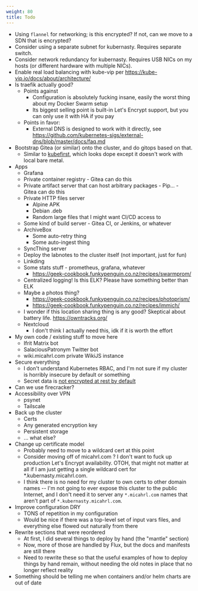 ```yaml
---
weight: 80
title: Todo
---
```


* Using `flannel` for networking; is this encrypted? If not, can we move to a SDN that is encrypted?
* Consider using a separate subnet for kubernasty. Requires separate switch.
* Consider network redundancy for kubernasty. Requires USB NICs on my hosts (or different hardware with multiple NICs).
* Enable real load balancing with kube-vip per <https://kube-vip.io/docs/about/architecture/>
* Is traefik actually good?
    * Points against
        * Configuration is absolutely fucking insane, easily the worst thing about my Docker Swarm setup
        * Its biggest selling point is built-in Let's Encrypt support, but you can only use it with HA if you pay
    * Points in favor:
        * External DNS is designed to work with it directly, see <https://github.com/kubernetes-sigs/external-dns/blob/master/docs/faq.md>
* Bootstrap Gitea (or similar) onto the cluster, and do gitops based on that.
    * Similar to [kubefirst](https://kubefirst.io/), which looks dope except it doesn't work with local bare metal.
* Apps
    * Grafana
    * Private container registry - Gitea can do this
    * Private artifact server that can host arbitrary packages - Pip... - Gitea can do this
    * Private HTTP files server
        * Alpine APK
        * Debian .deb
        * Random large files that I might want CI/CD access to
    * Some kind of build server - Gitea CI, or Jenkins, or whatever
    * ArchiveBox
        * Some auto-retry thing
        * Some auto-ingest thing
    * SyncThing server
    * Deploy the labnotes to the cluster itself (not important, just for fun)
    * Linkding
    * Some stats stuff - prometheus, grafana, whatever
        * <https://geek-cookbook.funkypenguin.co.nz/recipes/swarmprom/>
    * Centralized logging! Is this ELK? Please have something better than ELK
    * Maybe a photos thing?
        * <https://geek-cookbook.funkypenguin.co.nz/recipes/photoprism/>
        * <https://geek-cookbook.funkypenguin.co.nz/recipes/immich/>
    * I wonder if this location sharing thing is any good? Skeptical about battery life. <https://owntracks.org/>
    * Nextcloud
        * I don't think I actually need this, idk if it is worth the effort
* My own code / existing stuff to move here
    * Ifrit Matrix bot
    * SalaciousPatronym Twitter bot
    * wiki.micahrl.com private WikiJS instance
* Secure everything
    * I don't understand Kubernetes RBAC, and I'm not sure if my cluster is horribly insecure by default or something
    * Secret data is [not encrypted at rest by default](https://kubernetes.io/docs/tasks/administer-cluster/encrypt-data/)
* Can we use firecracker?
* Accessibility over VPN
    * psynet
    * Tailscale
* Back up the cluster
    * Certs
    * Any generated encryption key
    * Persistent storage
    * ... what else?
* Change up certificate model
    * Probably need to move to a wildcard cert at this point
    * Consider moving off of micahrl.com ? I don't want to fuck up production Let's Encrypt availability. OTOH, that might not matter at all if I am just getting a single wildcard cert for *.kubernasty.micahrl.com.
    * I think there is no need for my cluster to own certs to other domain names -- I'm not going to ever expose this cluster to the public Internet, and I don't need it to server any `*.micahrl.com` names that aren't part of `*.kubernasty.micahrl.com`.
* Improve configuration DRY
    * TONS of repetition in my configuration
    * Would be nice if there was a top-level set of input vars files, and everything else flowed out naturally from there
* Rewrite sections that were reordered
    * At first, I did several things to deploy by hand (the "mantle" section)
    * Now, more of those are handled by Flux, but the docs and manifests are still there
    * Need to rewrite these so that the useful examples of how to deploy things by hand remain, without needing the old notes in place that no longer reflect reality
* Something should be telling me when containers and/or helm charts are out of date
